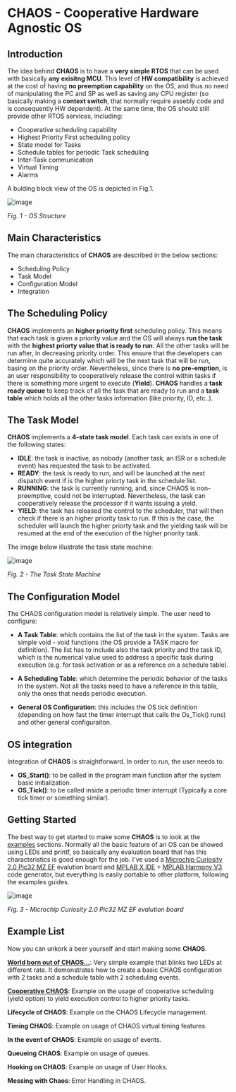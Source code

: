 # CHAOS - Cooperative Hardware Agnostic OS

## Introduction
The idea behind **CHAOS** is to have a **very simple RTOS** that can be used with basically **any exisitng MCU**. This level of **HW compatibility** is achieved at the cost of having **no preemption capability** on the OS, and thus no need of manipulating the PC and SP as well as saving any CPU register (so basically making a **context switch**, that normally require assebly code and is consequently HW dependent). At the same time, the OS should still provide other RTOS services, including:

- Cooperative scheduling capability
- Highest Priority First scheduling policy
- State model for Tasks
- Schedule tables for periodic Task scheduling
- Inter-Task communication
- Virtual Timing
- Alarms

A bulding block view of the OS is depicted in Fig.1.

![image](https://github.com/ffich/CHAOS/assets/59200746/d0c19695-94ce-4739-b5a8-22973461fb22)

*Fig. 1 - OS Structure*

## Main Characteristics
The main characteristics of **CHAOS** are described in the below sections:
- Scheduling Policy
- Task Model
- Configuration Model
- Integration

## The Scheduling Policy
**CHAOS** implements an **higher priority first** scheduling policy. This means that each task is given a priority value and the OS will always **run the task** with the **highest priorty value that is ready to run**. All the other tasks will be run after, in decreasing priority order. This ensure that the developers can determine quite accurately which will be the next task that will be run, basing on the priority order. Nevertheless, since there is **no pre-emption**, is an user responsibility to cooperatively release the control within tasks if there is something more urgent to execute (**Yield**). **CHAOS** handles a **task ready queue** to keep track of all the task that are ready to run and a **task table** which holds all the other tasks information (like priority, ID, etc..).

## The Task Model
**CHAOS** implements a **4-state task model**. Each task can exists in one of the following states:

- **IDLE**: the task is inactive, as nobody (another task, an ISR or a schedule event) has requested the task to be activated.
- **READY**: the task is ready to run, and will be launched at the next dispatch event if is the higher priorty task in the schedule list.
- **RUNNING**: the task is currently running, and, since CHAOS is non-preemptive, could not be interrupted. Nevertheless, the task can cooperatively release the processor if it wants issuing a yield.
- **YIELD**: the task has released the control to the scheduler, that will then check if there is an higher priority task to run. If this is the case, the scheduler will launch the higher priorty task and the yielding task will be resumed at the end of the execution of the higher priority task. 

The image below illustrate the task state machine:

![image](https://github.com/ffich/CHAOS/assets/59200746/d1c98f89-bda3-40ea-9ec2-616a8c2a789a)

*Fig. 2 - The Task State Machine*

## The Configuration Model
The CHAOS configuration model is relatively simple. The user need to configure:

- **A Task Table**: which contains the list of the task in the system. Tasks are simple void - void functions (the OS provide a TASK macro for definition). The list has to include also the task priority and the task ID, which is the numerical value used to address a specific task during execution (e.g. for task activation or as a reference on a schedule table).

- **A Scheduling Table**: which determine the periodic behavior of the tasks in the system. Not all the tasks need to have a reference in this table, only the ones that needs periodic execution.

- **General OS Configuration**: this includes the OS tick definition (depending on how fast the timer interrupt that calls the Os_Tick() runs) and other general configuraiton.

## OS integration
Integration of **CHAOS** is straightforward. In order to run, the user needs to:

- **OS_Start()**: to be called in the program main function after the system basic initialization.
- **OS_Tick()**: to be called inside a periodic timer interrupt (Typically a core tick timer or something similar).

## Getting Started
The best way to get started to make some **CHAOS** is to look at the [examples](https://github.com/ffich/CHAOS/tree/main/examples) sections. Normally all the basic feature of an OS can be showed using LEDs and printf, so basically any evaluation board that has this characteristics is good enough for the job. I've used a [Microchip Curiosity 2.0 Pic32 MZ EF](https://www.microchip.com/en-us/development-tool/dm320209) evalution board and [MPLAB X IDE](https://www.microchip.com/en-us/tools-resources/develop/mplab-x-ide) + [MPLAB Harmony V3](https://www.microchip.com/en-us/tools-resources/configure/mplab-harmony) code generator, but everything is easily portable to other platform, following the examples guides. 

![image](https://github.com/ffich/CHAOS/assets/59200746/33cdfd6b-bde9-4cc2-b57a-0d35b5831352)

*Fig. 3 - Microchip Curiosity 2.0 Pic32 MZ EF evalution board*

## Example List
Now you can unkork a beer yourself and start making some **CHAOS**.

[**World born out of CHAOS...**](https://github.com/ffich/CHAOS/tree/main/examples/10_HelloWorld): Very simple example that blinks two LEDs at different rate. It demonstrates how to create a basic CHAOS configuration with 2 tasks and a schedule table with 2 scheduling events.

[**Cooperative CHAOS**](https://github.com/ffich/CHAOS/tree/main/examples/20_CooperativeScheduling): Example on the usage of cooperative scheduling (yield option) to yield execution control to higher priority tasks.

**Lifecycle of CHAOS**: Example on the CHAOS Lifecycle management.

**Timing CHAOS**: Example on usage of CHAOS virtual timing features.

**In the event of CHAOS**: Example on usage of events.

**Queueing CHAOS**: Example on usage of queues.

**Hooking on CHAOS**: Example on usage of User Hooks.

**Messing with Chaos**: Error Handling in CHAOS.

